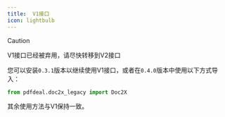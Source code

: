 ```yaml
---
title:  V1接口
icon: lightbulb
---
```


> [!caution]
> V1接口已经被弃用，请尽快转移到V2接口

您可以安装`0.3.1`版本以继续使用V1接口，或者在`0.4.0`版本中使用以下方式导入：

```python
from pdfdeal.doc2x_legacy import Doc2X
```

其余使用方法与V1保持一致。